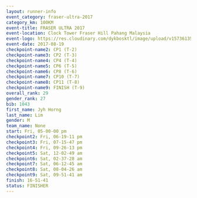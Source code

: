 ```yaml
---
layout: runner-info 
event_category: fraser-ultra-2017 
category_km: 100KM 
event-title: FRASER ULTRA 2017 
event-location: Clock Tower Fraser Hill Pahang Malaysia 
event-logo: https://res.cloudinary.com/dykbosktl/image/upload/v1573613535/Logo/logo_mfst7w.jpg 
event-date: 2017-08-19 
checkpoint-name2: CP1 (T-2) 
checkpoint-name3: CP2 (T-3) 
checkpoint-name4: CP4 (T-4) 
checkpoint-name5: CP6 (T-5) 
checkpoint-name6: CP8 (T-6) 
checkpoint-name7: CP10 (T-7) 
checkpoint-name8: CP11 (T-8) 
checkpoint-name9: FINISH (T-9) 
overall_rank: 29
gender_rank: 27
bib: 1043
first_name: Jyh Horng
last_name: Lim
gender: M
team_name: None
start: Fri, 05-00-00 pm
checkpoint2: Fri, 06-19-11 pm
checkpoint3: Fri, 07-15-47 pm
checkpoint4: Fri, 09-26-13 pm
checkpoint5: Sat, 12-02-49 am
checkpoint6: Sat, 02-37-28 am
checkpoint7: Sat, 06-12-45 am
checkpoint8: Sat, 08-04-26 am
checkpoint9: Sat, 09-51-41 am
finish: 16-51-41
status: FINISHER
---
```

